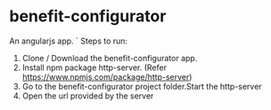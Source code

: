 # benefit-configurator
An angularjs app.
`
Steps to run:
1. Clone / Download the benefit-configurator app.
2. Install npm package http-server. (Refer https://www.npmjs.com/package/http-server)
3. Go to the benefit-configurator project folder.Start the http-server
4. Open the url provided by the server

